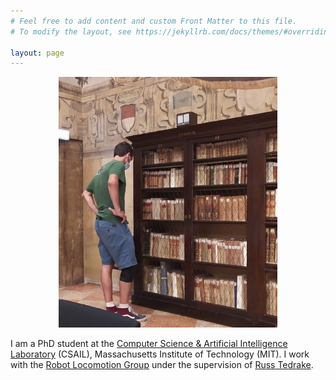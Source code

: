 ```yaml
---
# Feel free to add content and custom Front Matter to this file.
# To modify the layout, see https://jekyllrb.com/docs/themes/#overriding-theme-defaults

layout: page
---
```


<p align="center">
<img src="me.jpg" alt="drawing" width="350px"/>
</p>

I am a PhD student at the [Computer Science & Artificial Intelligence Laboratory](https://www.csail.mit.edu) (CSAIL), Massachusetts Institute of Technology (MIT).
I work with the [Robot Locomotion Group](http://groups.csail.mit.edu/locomotion/) under the supervision of [Russ Tedrake](http://groups.csail.mit.edu/locomotion/russt.html).

